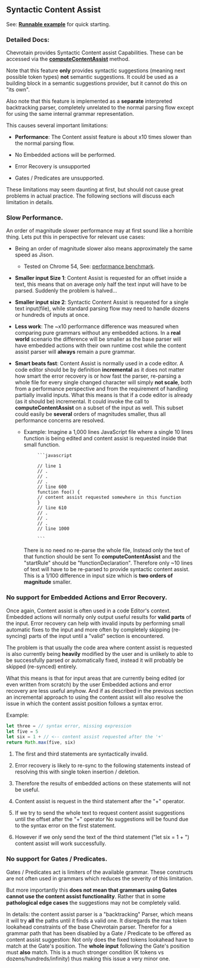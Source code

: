 ## Syntactic Content Assist

See: [**Runnable example**](https://github.com/SAP/chevrotain/blob/master/examples/parser/content_assist/official_feature_content_assist.js) for quick starting.

### Detailed Docs:
Chevrotain provides Syntactic Content assist Capabilities.
These can be accessed via the [**computeContentAssist**](http://sap.github.io/chevrotain/documentation/3_1_0/classes/parser.html#computecontentassist) method.

Note that this feature **only** provides syntactic suggestions (meaning next possible token types) **not** semantic suggestions.
It could be used as a building block in a semantic suggestions provider, but it cannot do this on "its own".

Also note that this feature is implemented as a **separate** interpreted backtracking parser,
completely unrelated to the normal parsing flow except for using the same internal grammar representation.

This causes several important limitations:

 - **Performance**: The Content assist feature is about x10 times slower than the normal parsing flow.

 - No Embedded actions will be performed.

 - Error Recovery is unsupported

 - Gates / Predicates are unsupported.

These limitations may seem daunting at first, but should not cause great problems in actual practice.
The following sections will discuss each limitation in details.

### Slow Performance.

An order of magnitude slower performance may at first sound like a horrible thing.
Lets put this in perspective for relevant use cases:

* Being an order of magnitude slower also means approximately the same speed as Jison.
  - Tested on Chrome 54, See: [performance benchmark](http://sap.github.io/chevrotain/performance/).

* **Smaller input Size 1**: Content Assist is requested for an offset inside a text, this means that on average only half the text input
  will have to be parsed. Suddenly the problem is halved...

* **Smaller input size 2**: Syntactic Content Assist is requested for a single text input(file), while standard parsing flow may need
  to handle dozens or hundreds of inputs at once.

* **Less work**: The ~x10 performance difference was measured when comparing pure grammars without any embedded actions.
  In a **real world** scenario the difference will be smaller as the base parser will have embedded actions
  with their own runtime cost while the content assist parser will **always** remain a pure grammar.

* **Smart beats fast**: Content Assist is normally used in a code editor. A code editor should be by definition
  **incremental** as it does not matter how smart the error recovery is or how fast the parser, re-parsing a whole
  file for every single changed character will simply **not scale**, both from a performance perspective and from the requirement
  of handling partially invalid inputs. What this means is that if a code editor is already (as it should be) incremental.
  It could invoke the call to **computeContentAssist** on a subset of the input as well. This subset could easily
  be **several** orders of magnitudes smaller, thus all performance concerns are resolved.

  - Example: Imagine a 1,000 lines JavaScript file where a single 10 lines function is being edited and content assist
             is requested inside that small function.

             ```javascript
             
             // line 1
             // .
             // .
             // .
             // line 600
             function foo() {
             // content assist requested somewhere in this function
             }
             // line 610
             // .
             // .
             // .
             // line 1000
             
             ```

     There is no need no re-parse the whole file, Instead only the text of that function should be sent
     To **computeContentAssist** and the "startRule" should be "functionDeclaration". Therefore only ~10 lines
     of text will have to be re-parsed to provide syntactic content assist.
     This is a 1/100 difference in input size which is **two orders of magnitude** smaller.



### No support for Embedded Actions and Error Recovery.

Once again, Content assist is often used in a code Editor's context.
Embedded actions will normally only output useful results for **valid parts** of the input.
Error recovery can help with invalid inputs by performing small automatic fixes to the input and more often by completely
skipping (re-syncing) parts of the input until a "valid" section is encountered.

The problem is that usually the code area where content assist is requested is also currently being **heavily** modified by the user
and is unlikely to able to be successfully parsed or automatically fixed, instead it will probably be skipped (re-synced) entirely.

What this means is that for input areas that are currently being edited (or even written from scratch) by the user
Embedded actions and error recovery are less useful anyhow. And if as described in the previous section an incremental approach 
to using the content assist will also resolve the issue in which the content assist position follows a syntax error.

Example:

```javascript
let three = // syntax error, missing expression
let five = 5
let six = 1 + // <-- content assist requested after the '+'
return Math.max(five, six)

```

1. The first and third statements are syntactically invalid.

2. Error recovery is likely to re-sync to the following statements instead of resolving this with single token insertion / deletion. 
 
3. Therefore the results of embedded actions on these statements will not be useful. 

4. Content assist is request in the third statement after the "+" operator.
 
5. If we try to send the whole text to request content assist suggestions until the offset after the "+" operator
   No suggestions will be found due to the syntax error on the first statement.
   
6. However if we only send the text of the third statement ("let six = 1 + ") content assist will work successfully.   



### No support for Gates / Predicates.

Gates / Predicates act is limiters of the available grammar. These constructs are not often used in grammars
which reduces the severity of this limitation.

But more importantly this **does not mean that grammars using Gates cannot use the content assist functionality**.
Rather that in some **pathological edge cases** the suggestions may not be completely valid.

In details: the content assist parser is a "backtracking" Parser,
which means it will try **all** the paths until it finds a valid one.
It disregards the max token lookahead constraints of the base Chevrotain parser.
Therefor for a grammar path that has been disabled by a Gate / Predicate to be offered as content assist suggestion:
Not only does the fixed tokens lookahead have to match at the Gate's position.
The **whole input** following the Gate's position must **also** match.
This is a much stronger condition (K tokens vs dozens/hundreds/infinity) thus making this issue a very minor one.












